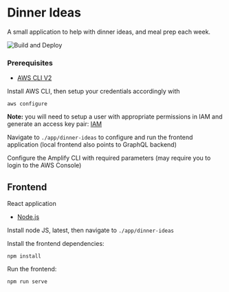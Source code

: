 # Dinner Ideas
A small application to help with dinner ideas, and meal prep each week.

![Build and Deploy](https://github.com/shaun-hutch/dinner-ideas/blob/main/.github/workflows/action.yaml/badge.svg)

### Prerequisites
- [AWS CLI V2](https://docs.aws.amazon.com/cli/latest/userguide/getting-started-install.html)

Install AWS CLI, then setup your credentials accordingly with 

`aws configure`

**Note:** you will need to setup a user with appropriate permissions in IAM and generate an access key pair:
[IAM](https://us-east-1.console.aws.amazon.com/iamv2/home?region=us-west-1#/users)

Navigate to `./app/dinner-ideas` to configure and run the frontend application (local frontend also points to GraphQL backend)

Configure the Amplify CLI with required parameters (may require you to login to the AWS Console)

## Frontend
React application

- [Node.js](https://nodejs.org)

Install node JS, latest, then navigate to `./app/dinner-ideas`

Install the frontend dependencies:

`npm install`

Run the frontend:

`npm run serve`
